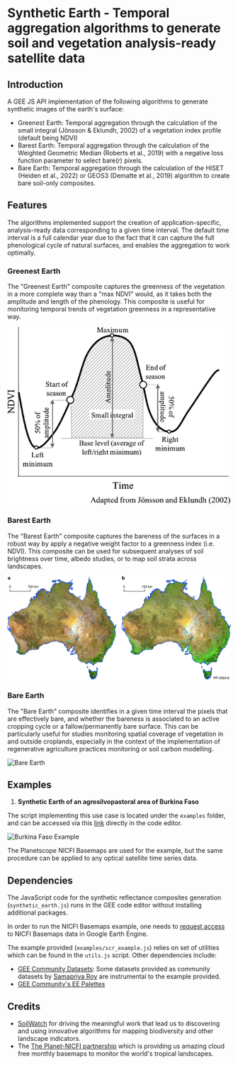 # Synthetic Earth - Temporal aggregation algorithms to generate soil and vegetation analysis-ready satellite data

## Introduction
A GEE JS API implementation of the following algorithms to generate synthetic images of the earth's surface:
- Greenest Earth: Temporal aggregation through the calculation of the small integral (Jônsson & Eklundh, 2002) of a vegetation index profile (default being NDVI)
- Barest Earth: Temporal aggregation through the calculation of the Weighted Geometric Median (Roberts et al., 2019) with a negative loss function parameter to select bare(r) pixels.
- Bare Earth: Temporal aggregation through the calculation of the HISET (Heiden et al., 2022) or GEOS3 (Dematte et al., 2019) algorithm to create bare soil-only composites.

## Features
The algorithms implemented support the creation of application-specific, analysis-ready data corresponding to a given time interval.
The default time interval is a full calendar year due to the fact that it can capture the full phenological cycle of natural surfaces, 
and enables the aggregation to work optimally.

### Greenest Earth

The "Greenest Earth" composite captures the greenness of the vegetation in a more complete way than a "max NDVI" would, 
as it takes both the amplitude and length of the phenology.
This composite is useful for monitoring temporal trends of vegetation greenness in a representative way.

![Small Integral](images/TIMESAT_smallIntegral.png)

### Barest Earth

The "Barest Earth" composite captures the bareness of the surfaces in a robust way by apply a negative weight factor to a greenness index (i.e. NDVI).
This composite can be used for subsequent analyses of soil brightness over time, albedo studies, or to map soil strata across landscapes.

![Barest Earth](images/barestEarth.webp)

### Bare Earth

The "Bare Earth" composite identifies in a given time interval the pixels that are effectively bare, 
and whether the bareness is associated to an active cropping cycle or a fallow/permanently bare surface.
This can be particularly useful for studies monitoring spatial coverage of vegetation in and outside croplands, 
especially in the context of the implementation of regenerative agriculture practices monitoring or soil carbon modelling.

![Bare Earth](images/bareSoil.png)


## Examples

1. **Synthetic Earth of an agrosilvopastoral area of Burkina Faso**

The script implementing this use case is located under the `examples` folder, and can be accessed via this
[link]() directly in the code editor.

![Burkina Faso Example](images/SCR_burkinaFaso.gif.gif)

The Planetscope NICFI Basemaps are used for the example, but the same procedure can be applied to any optical satellite time series data.

## Dependencies
The JavaScript code for the synthetic reflectance composites generation (`synthetic_earth.js`) runs in the GEE code editor without installing additional packages.

In order to run the NICFI Basemaps example, one needs to [request access](https://developers.planet.com/docs/integrations/gee/nicfi/) to NICFI Basemaps data in Google Earth Engine.

The example provided (`examples/scr_example.js`) relies on set of utilities which can be found in the `utils.js` script.
Other dependencies include:
- [GEE Community Datasets](https://gee-community-catalog.org/): Some datasets provided as community datasets by [Samapriya Roy](https://github.com/samapriya) are instrumental to the example provided.
- [GEE Community's EE Palettes](https://github.com/gee-community/ee-palettes)

## Credits

- [SoilWatch](https://soilwatch.eu/) for driving the meaningful work that lead us to discovering and
  using innovative algorithms for mapping biodiversity and other landscape indicators.
- The [The Planet-NICFI partnership](https://www.planet.com/nicfi/) which is providing us amazing cloud free monthly basemaps to monitor the world's tropical landscapes.